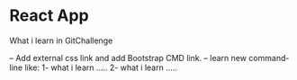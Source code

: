 # React App

What i learn in GitChallenge

– Add external css link and add Bootstrap CMD link.
– learn new command-line like:
1- what i learn .....
2- what i learn .....
